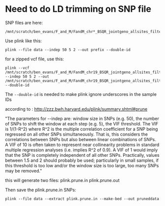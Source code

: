 # Need to do LD trimming on SNP file

SNP files are here:
```
/mnt/scratch/ben_evans/F_and_M/FandM_chr*_BSQR_jointgeno_allsites_filtered_SNPsonly.vcf.gz*
```

Use plink like this:
```
plink --file data --indep 50 5 2 --out prefix --double-id
```

for a zipped vcf file, use this:
```
plink --vcf /mnt/scratch/ben_evans/F_and_M/FandM_chr19_BSQR_jointgeno_allsites_filtered_SNPsonly.vcf.gz --indep 50 5 2 --out /mnt/scratch/ben_evans/F_and_M/FandM_chr19_BSQR_jointgeno_allsites_filtered_SNPsonly_LDprune --double-id
```

The `--double-id` is needed to make plink ignore underscores in the sample IDs

according to : http://zzz.bwh.harvard.edu/plink/summary.shtml#prune

"The parameters for --indep are: window size in SNPs (e.g. 50), the number of SNPs to shift the window at each step (e.g. 5), the VIF threshold. The VIF is 1/(1-R^2) where R^2 is the multiple correlation coefficient for a SNP being regressed on all other SNPs simultaneously. That is, this considers the correlations between SNPs but also between linear combinations of SNPs. A VIF of 10 is often taken to represent near collinearity problems in standard multiple regression analyses (i.e. implies R^2 of 0.9). A VIF of 1 would imply that the SNP is completely independent of all other SNPs. Practically, values between 1.5 and 2 should probably be used; particularly in small samples, if this threshold is too low and/or the window size is too large, too many SNPs may be removed."

this will generate two files: 
      plink.prune.in
      plink.prune.out
      
Then save the plink.prune.in SNPs:      
```
plink --file data --extract plink.prune.in --make-bed --out pruneddata
```

